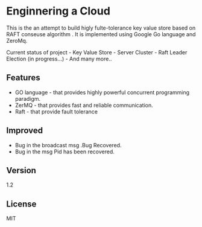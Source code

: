 Enginnering a Cloud
===================


This is the an attempt to build higly fulte-tolerance key value store based on RAFT conseuse algorithm .
It is implemented using Google Go language and ZeroMq.


Current status of project
    - Key Value Store
    - Server Cluster
    - Raft Leader Election (in progress...)
    - And many more..




Features
--------------
* GO language - that provides highly powerful concurrent programming paradigm.
* ZerMQ - that provides fast and reliable communication.
* Raft - that provide fault tolerance


Improved
----

* Bug in the broadcast msg .Bug Recovered.
* Bug in the msg Pid has been recovered.


Version
----

1.2


License
----

MIT

    
